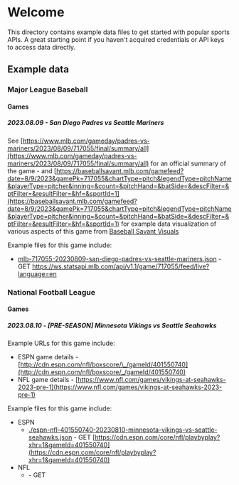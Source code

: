 # Welcome

This directory contains example data files to get started with popular sports APIs. A great starting point if you haven't acquired credentials or API keys to access data directly.

## Example data

### Major League Baseball

#### Games

##### 2023.08.09 - San Diego Padres vs Seattle Mariners

See [https://www.mlb.com/gameday/padres-vs-mariners/2023/08/09/717055/final/summary/all](https://www.mlb.com/gameday/padres-vs-mariners/2023/08/09/717055/final/summary/all) for an official summary of the game - and [https://baseballsavant.mlb.com/gamefeed?date=8/9/2023&gamePk=717055&chartType=pitch&legendType=pitchName&playerType=pitcher&inning=&count=&pitchHand=&batSide=&descFilter=&ptFilter=&resultFilter=&hf=&sportId=1](https://baseballsavant.mlb.com/gamefeed?date=8/9/2023&gamePk=717055&chartType=pitch&legendType=pitchName&playerType=pitcher&inning=&count=&pitchHand=&batSide=&descFilter=&ptFilter=&resultFilter=&hf=&sportId=1) for example data visualization of various aspects of this game from [Baseball Savant Visuals](https://baseballsavant.mlb.com/visuals)

Example files for this game include:

- [mlb-717055-20230809-san-diego-padres-vs-seattle-mariners.json](./mlb-717055-20230809-san-diego-padres-vs-seattle-mariners.json) - GET https://ws.statsapi.mlb.com/api/v1.1/game/717055/feed/live?language=en

### National Football League

#### Games

##### 2023.08.10 - [PRE-SEASON] Minnesota Vikings vs Seattle Seahawks

Example URLs for this game include:

- ESPN game details - [http://cdn.espn.com/nfl/boxscore/\_/gameId/401550740](http://cdn.espn.com/nfl/boxscore/_/gameId/401550740)
- NFL game details - [https://www.nfl.com/games/vikings-at-seahawks-2023-pre-1](https://www.nfl.com/games/vikings-at-seahawks-2023-pre-1)

Example files for this game include:

- ESPN
  - [./espn-nfl-401550740-20230810-minnesota-vikings-vs-seattle-seahawks.json](./espn-nfl-401550740-20230810-minnesota-vikings-vs-seattle-seahawks.json) - GET [https://cdn.espn.com/core/nfl/playbyplay?xhr=1&gameId=401550740](https://cdn.espn.com/core/nfl/playbyplay?xhr=1&gameId=401550740)
- NFL
  - []() - GET []()
